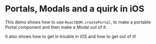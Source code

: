 # Portals, Modals and a quirk in iOS

This demo shows how to use `ReactDOM.createPortal`, to make a portable Portal component and then make a Modal out of it.

It also shows how to get in trouble in iOS and how to get out of it!
